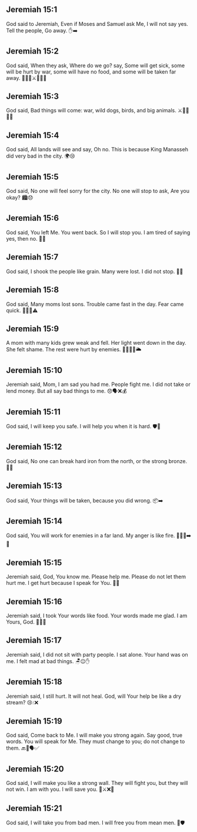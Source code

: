 ## Jeremiah 15:1
God said to Jeremiah, Even if Moses and Samuel ask Me, I will not say yes. Tell the people, Go away. ✋➡️
## Jeremiah 15:2
God said, When they ask, Where do we go? say, Some will get sick, some will be hurt by war, some will have no food, and some will be taken far away. 🧍‍♂️🤒⚔️🍞❌🧳
## Jeremiah 15:3
God said, Bad things will come: war, wild dogs, birds, and big animals. ⚔️🐕‍🦺🦅🐻
## Jeremiah 15:4
God said, All lands will see and say, Oh no. This is because King Manasseh did very bad in the city. 🌍😢
## Jeremiah 15:5
God said, No one will feel sorry for the city. No one will stop to ask, Are you okay? 🏙️😞
## Jeremiah 15:6
God said, You left Me. You went back. So I will stop you. I am tired of saying yes, then no. 🛑😔
## Jeremiah 15:7
God said, I shook the people like grain. Many were lost. I did not stop. 🌾💨
## Jeremiah 15:8
God said, Many moms lost sons. Trouble came fast in the day. Fear came quick. 👩‍👦😢⚠️
## Jeremiah 15:9
A mom with many kids grew weak and fell. Her light went down in the day. She felt shame. The rest were hurt by enemies. 👩‍👧‍👦😔🌥️
## Jeremiah 15:10
Jeremiah said, Mom, I am sad you had me. People fight me. I did not take or lend money. But all say bad things to me. 😞🗣️❌💰
## Jeremiah 15:11
God said, I will keep you safe. I will help you when it is hard. 🛡️🤝
## Jeremiah 15:12
God said, No one can break hard iron from the north, or the strong bronze. 🧲🧱
## Jeremiah 15:13
God said, Your things will be taken, because you did wrong. 📦➡️
## Jeremiah 15:14
God said, You will work for enemies in a far land. My anger is like fire. 🧭🧍‍♂️➡️🌋
## Jeremiah 15:15
Jeremiah said, God, You know me. Please help me. Please do not let them hurt me. I get hurt because I speak for You. 🙏😭
## Jeremiah 15:16
Jeremiah said, I took Your words like food. Your words made me glad. I am Yours, God. 📖🍞😊
## Jeremiah 15:17
Jeremiah said, I did not sit with party people. I sat alone. Your hand was on me. I felt mad at bad things. 🪑😐✋
## Jeremiah 15:18
Jeremiah said, I still hurt. It will not heal. God, will Your help be like a dry stream? 😢💧❌
## Jeremiah 15:19
God said, Come back to Me. I will make you strong again. Say good, true words. You will speak for Me. They must change to you; do not change to them. 🔙💪🗣️✅
## Jeremiah 15:20
God said, I will make you like a strong wall. They will fight you, but they will not win. I am with you. I will save you. 🧱⚔️❌👐
## Jeremiah 15:21
God said, I will take you from bad men. I will free you from mean men. 🤲🛡️
